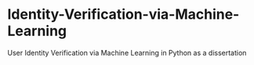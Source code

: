 # Identity-Verification-via-Machine-Learning
User Identity Verification via Machine Learning in Python as a dissertation
